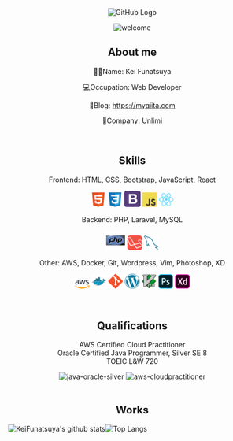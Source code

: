 <div align="center">
<img src="https://user-images.githubusercontent.com/45201545/99141222-83983780-268c-11eb-90eb-ba70d213d088.gif" alt="GitHub Logo" width="150" height="150" />

![welcome](https://user-images.githubusercontent.com/45201545/99147983-7436df80-26c8-11eb-9c63-3a2c981ce93f.gif)

<h2>About me</h2>

🦸‍♂️Name: Kei Funatsuya

💻Occupation: Web Developer

📖Blog: https://myqiita.com

🏢Company: Unlimi

<br>
<h2>Skills</h2>

Frontend: HTML, CSS, Bootstrap, JavaScript, React

<img src = 'https://github.com/jimbaran5601406/jimbaran5601406/blob/master/images/html.svg' width='30'/> <img src = 'https://github.com/jimbaran5601406/jimbaran5601406/blob/master/images/css.svg' width='30'/> <img src = 'https://github.com/jimbaran5601406/jimbaran5601406/blob/master/images/bootstrap.svg' width='33'/> <img src = 'https://github.com/jimbaran5601406/jimbaran5601406/blob/master/images/js.svg' width='30'/> <img src = 'https://github.com/jimbaran5601406/jimbaran5601406/blob/master/images/react.svg' width='30'/>

Backend: PHP, Laravel, MySQL

<img src = 'https://github.com/jimbaran5601406/jimbaran5601406/blob/master/images/php.svg' width='40'/> <img src = 'https://github.com/jimbaran5601406/jimbaran5601406/blob/master/images/laravel.svg' width='30'/> <img src = 'https://github.com/jimbaran5601406/jimbaran5601406/blob/master/images/sql.svg' width='30'/>

Other: AWS, Docker, Git, Wordpress, Vim, Photoshop, XD

<img src = 'https://github.com/jimbaran5601406/jimbaran5601406/blob/master/images/aws.svg' width='30'/> <img src = 'https://github.com/jimbaran5601406/jimbaran5601406/blob/master/images/docker.svg' width='30'/> <img src = 'https://github.com/jimbaran5601406/jimbaran5601406/blob/master/images/git.svg' width='30'/> <img src = 'https://github.com/jimbaran5601406/jimbaran5601406/blob/master/images/wordpress.svg' width='30'/> <img src = 'https://github.com/jimbaran5601406/jimbaran5601406/blob/master/images/vim.svg' width='30'/> <img src = 'https://github.com/jimbaran5601406/jimbaran5601406/blob/master/images/adobe-photoshop.svg' width='30'/> <img src = 'https://github.com/jimbaran5601406/jimbaran5601406/blob/master/images/adobe-adobe-xd.svg' width='30'/>

<br>
<h2>Qualifications</h2>

AWS Certified Cloud Practitioner<br>
Oracle Certified Java Programmer, Silver SE 8<br>
TOEIC L&W 720<br>

<img width="100" alt="java-oracle-silver" src="https://user-images.githubusercontent.com/45201545/99142189-38832200-2696-11eb-8104-ffaffe1f985b.png">
<img width="100" alt="aws-cloudpractitioner" src="https://user-images.githubusercontent.com/45201545/99142190-39b44f00-2696-11eb-9604-921072ce9c6d.png">

<br>
<br>
<h2>Works</h2>

<a href="https://github.com/jim/github-readme-stats">
<img align="left" src="https://github-readme-stats.vercel.app/api?username=jimbaran5601406&count_private=true&theme=slateorange&bg_color=30,c9d6ff,e2e2e2&show_icons=true" alt="KeiFunatsuya's github stats">
</a>
<a href="https://github.com/jim/github-readme-stats">
<img align="left" src="https://github-readme-stats.vercel.app/api/top-langs/?username=jimbaran5601406&theme=slateorange&bg_color=30,c9d6ff,e2e2e2&count_private=true" alt="Top Langs">
</a>

</div>
